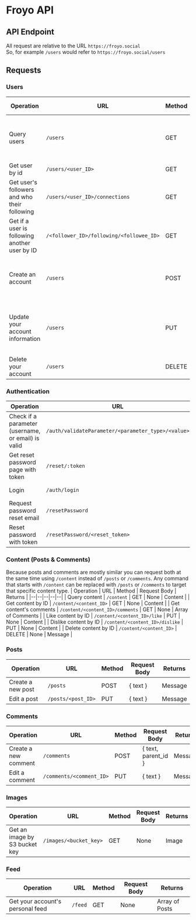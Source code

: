 # Froyo API
## API Endpoint
All request are relative to the URL `https://froyo.social`
<br>
So, for example `/users` would refer to `https://froyo.social/users`
## Requests
### Users
| Operation | URL | Method | Request Body | Returns |
|--|--|--|--|--|
| Query users | `/users` | GET | { query: { userId (optional), text (optional) } } | User |
| Get user by id | `/users/<user_ID>` | GET | None | User |
| Get user's followers and who their following | `/users/<user_ID>/connections` | GET | None | { followers, followees } |
| Get if a user is following another user by ID | `/<follower_ID>/following/<followee_ID>` | GET | None | Boolean |
| Create an account | `/users` | POST | { email, username, dob, first_name, last_name, password } | Message |
| Update your account information | `/users` | PUT | { email, username, dob, first_name, last_name, description } |  Message |
| Delete your account | `/users` | DELETE | None | Message |
### Authentication
| Operation | URL | Method | Request Body | Returns |
|--|--|--|--|--|
| Check if a parameter (username, or email) is valid | `/auth/validateParameter/<parameter_type>/<value>` | GET | None | Message |
| Get reset password page with token | `/reset/:token` | GET | None | HTML |
| Login | `/auth/login` | POST | { email, password } | Authentication Token |
| Request password reset email | `/resetPassword` | PUT | { email } | Message |
| Reset password with token | `/resetPassword/<reset_token>` | PUT | { password, confirmPassword } | Message |
### Content (Posts & Comments)
Because posts and comments are mostly similar you can request both at the same time using `/content` instead of `/posts` or `/comments`. Any command that starts with `/content` can be replaced with `/posts` or `/comments` to target that specific content type.
| Operation | URL | Method | Request Body | Returns |
|--|--|--|--|--|
| Query content | `/content` | GET | None | Content |
| Get content by ID | `/content/<content_ID>` | GET | None | Content |
| Get content's comments | `/content/<content_ID>/comments` | GET | None | Array of Comments |
| Like content by ID | `/content/<content_ID>/like` | PUT | None | Content |
| Dislike content by ID | `/content/<content_ID>/dislike` | PUT | None | Content |
| Delete content by ID | `/content/<content_ID>` | DELETE | None | Message |
### Posts
| Operation | URL | Method | Request Body | Returns |
|--|--|--|--|--|
| Create a new post | `/posts` | POST | { text } | Message |
| Edit a post | `/posts/<post_ID>` | PUT | { text } | Message |
### Comments
| Operation | URL | Method | Request Body | Returns |
|--|--|--|--|--|
| Create a new comment | `/comments` | POST | { text, parent_id } | Message |
| Edit a comment | `/comments/<comment_ID>` | PUT | { text } | Message |
### Images
| Operation | URL | Method | Request Body | Returns |
|--|--|--|--|--|
| Get an image by S3 bucket key | `/images/<bucket_key>` | GET | None | Image |
### Feed
| Operation | URL | Method | Request Body | Returns |
|--|--|--|--|--|
| Get your account's personal feed | `/feed` | GET | None | Array of Posts |
